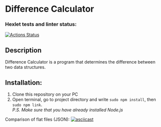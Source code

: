 # Difference Calculator
### Hexlet tests and linter status:
[![Actions Status](https://github.com/Garlend1/frontend-project-46/workflows/hexlet-check/badge.svg)](https://github.com/Garlend1/frontend-project-46/actions)

## Description

Difference Calculator is a program that determines the difference between two data structures.

## Installation:

1. Clone this repository on your PC
2. Open terminal, go to project directory and write `sudo npm install`, then `sudo npm link`.  
*P.S. Make sure that you have already installed Node.js*

Comparison of flat files (JSON):
[![asciicast](https://asciinema.org/a/fpKAOdwirBloJVyDegelAcbkm.svg)](https://asciinema.org/a/fpKAOdwirBloJVyDegelAcbkm)
